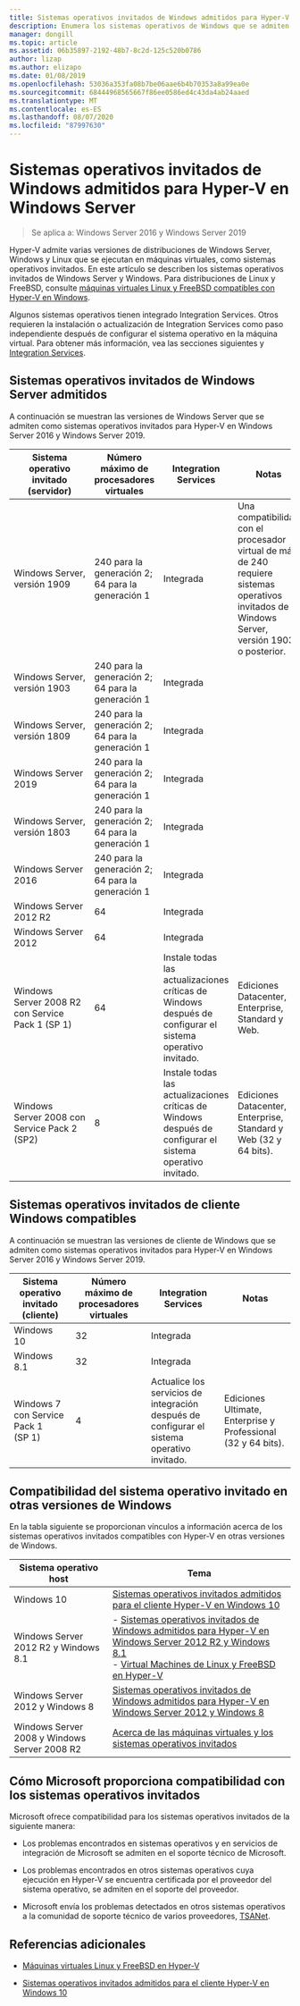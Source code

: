 ```yaml
---
title: Sistemas operativos invitados de Windows admitidos para Hyper-V en Windows Server
description: Enumera los sistemas operativos de Windows que se admiten para su uso como invitado en una máquina virtual. También proporciona vínculos a artículos similares para versiones anteriores de Hyper-V.
manager: dongill
ms.topic: article
ms.assetid: 06b35897-2192-48b7-8c2d-125c520b0786
author: lizap
ms.author: elizapo
ms.date: 01/08/2019
ms.openlocfilehash: 53036a353fa08b7be06aae6b4b70353a8a99ea0e
ms.sourcegitcommit: 68444968565667f86ee0586ed4c43da4ab24aaed
ms.translationtype: MT
ms.contentlocale: es-ES
ms.lasthandoff: 08/07/2020
ms.locfileid: "87997630"
---
```

# <a name="supported-windows-guest-operating-systems-for-hyper-v-on-windows-server"></a>Sistemas operativos invitados de Windows admitidos para Hyper-V en Windows Server

>Se aplica a: Windows Server 2016 y Windows Server 2019

Hyper-V admite varias versiones de distribuciones de Windows Server, Windows y Linux que se ejecutan en máquinas virtuales, como sistemas operativos invitados. En este artículo se describen los sistemas operativos invitados de Windows Server y Windows. Para distribuciones de Linux y FreeBSD, consulte [máquinas virtuales Linux y FreeBSD compatibles con Hyper-V en Windows](Supported-Linux-and-FreeBSD-virtual-machines-for-Hyper-V-on-Windows.md).

Algunos sistemas operativos tienen integrado Integration Services. Otros requieren la instalación o actualización de Integration Services como paso independiente después de configurar el sistema operativo en la máquina virtual. Para obtener más información, vea las secciones siguientes y [Integration Services](/virtualization/hyper-v-on-windows/reference/integration-services).

## <a name="supported-windows-server-guest-operating-systems"></a>Sistemas operativos invitados de Windows Server admitidos

A continuación se muestran las versiones de Windows Server que se admiten como sistemas operativos invitados para Hyper-V en Windows Server 2016 y Windows Server 2019.

|Sistema operativo invitado (servidor)|Número máximo de procesadores virtuales|Integration Services|Notas|
|-------------------------------------|----------------------------------------|------------------------|---------|
|Windows Server, versión 1909 |240 para la generación 2;<br>64 para la generación 1|Integrada|Una compatibilidad con el procesador virtual de más de 240 requiere sistemas operativos invitados de Windows Server, versión 1903 o posterior.|
|Windows Server, versión 1903 |240 para la generación 2;<br>64 para la generación 1|Integrada||
|Windows Server, versión 1809 |240 para la generación 2;<br>64 para la generación 1|Integrada||
|Windows Server 2019 |240 para la generación 2;<br>64 para la generación 1|Integrada||
|Windows Server, versión 1803 |240 para la generación 2;<br>64 para la generación 1|Integrada||
|Windows Server 2016 |240 para la generación 2;<br>64 para la generación 1|Integrada||
|Windows Server 2012 R2 |64|Integrada||
|Windows Server 2012 |64|Integrada||
|Windows Server 2008 R2 con Service Pack 1 (SP 1)|64|Instale todas las actualizaciones críticas de Windows después de configurar el sistema operativo invitado.|Ediciones Datacenter, Enterprise, Standard y Web.|
|Windows Server 2008 con Service Pack 2 (SP2)|8|Instale todas las actualizaciones críticas de Windows después de configurar el sistema operativo invitado.|Ediciones Datacenter, Enterprise, Standard y Web (32 y 64 bits).|

## <a name="supported-windows-client-guest-operating-systems"></a>Sistemas operativos invitados de cliente Windows compatibles

A continuación se muestran las versiones de cliente de Windows que se admiten como sistemas operativos invitados para Hyper-V en Windows Server 2016 y Windows Server 2019.

|Sistema operativo invitado (cliente)|Número máximo de procesadores virtuales|Integration Services|Notas|
|-------------------------------------|----------------------------------------|------------------------|---------|
|Windows 10|32|Integrada||
|Windows 8.1|32|Integrada||
|Windows 7 con Service Pack 1 (SP 1)|4|Actualice los servicios de integración después de configurar el sistema operativo invitado.|Ediciones Ultimate, Enterprise y Professional  (32 y 64 bits).|

## <a name="guest-operating-system-support-on-other-versions-of-windows"></a>Compatibilidad del sistema operativo invitado en otras versiones de Windows

En la tabla siguiente se proporcionan vínculos a información acerca de los sistemas operativos invitados compatibles con Hyper-V en otras versiones de Windows.

|Sistema operativo host|Tema|
|-------------------------|---------|
|Windows 10|[Sistemas operativos invitados admitidos para el cliente Hyper-V en Windows 10](/virtualization/hyper-v-on-windows/about/supported-guest-os)|
|Windows Server 2012 R2 y Windows 8.1|-   [Sistemas operativos invitados de Windows admitidos para Hyper-V en Windows Server 2012 R2 y Windows 8.1](/previous-versions/windows/it-pro/windows-server-2012-R2-and-2012/dn792027(v=ws.11))<br />-   [Virtual Machines de Linux y FreeBSD en Hyper-V](Supported-Linux-and-FreeBSD-virtual-machines-for-Hyper-V-on-Windows.md)|
|Windows Server 2012 y Windows 8|[Sistemas operativos invitados de Windows admitidos para Hyper-V en Windows Server 2012 y Windows 8](/previous-versions/windows/it-pro/windows-server-2012-R2-and-2012/dn792028(v=ws.11))|
|Windows Server 2008 y Windows Server 2008 R2|[Acerca de las máquinas virtuales y los sistemas operativos invitados](/previous-versions/windows/it-pro/windows-server-2008-R2-and-2008/cc794868(v=ws.10))|

## <a name="how-microsoft-provides-support-for-guest-operating-systems"></a>Cómo Microsoft proporciona compatibilidad con los sistemas operativos invitados

Microsoft ofrece compatibilidad para los sistemas operativos invitados de la siguiente manera:

-   Los problemas encontrados en sistemas operativos y en servicios de integración de Microsoft se admiten en el soporte técnico de Microsoft.

-   Los problemas encontrados en otros sistemas operativos cuya ejecución en Hyper-V se encuentra certificada por el proveedor del sistema operativo, se admiten en el soporte del proveedor.

-   Microsoft envía los problemas detectados en otros sistemas operativos a la comunidad de soporte técnico de varios proveedores, [TSANet](https://www.tsanet.org/).

## <a name="additional-references"></a>Referencias adicionales

-   [Máquinas virtuales Linux y FreeBSD en Hyper-V](Supported-Linux-and-FreeBSD-virtual-machines-for-Hyper-V-on-Windows.md)

-   [Sistemas operativos invitados admitidos para el cliente Hyper-V en Windows 10](/virtualization/hyper-v-on-windows/about/supported-guest-os)